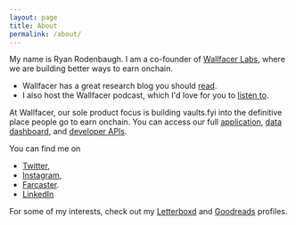 ```yaml
---
layout: page
title: About
permalink: /about/
---
```


My name is Ryan Rodenbaugh. I am a co-founder of [Wallfacer Labs](https://wallfacer.io/), where we are building better ways to earn onchain. 

- Wallfacer has a great research blog you should [read](https://wallfacerlabs.substack.com/). 
- I also host the Wallfacer podcast, which I'd love for you to [listen to](https://www.wallfacer.io/podcast). 

At Wallfacer, our sole product focus is building vaults.fyi into the definitive place people go to earn onchain. You can access our full [application](https://app.vaults.fyi/), [data dashboard](https://www.vaults.fyi/), and [developer APIs](https://docs.vaults.fyi/api/vaults.fyi-api/insights-api). 

You can find me on 
- [Twitter](https://twitter.com/RyanRodenbaugh/), 
- [Instagram](https://www.instagram.com/ryanrodenbaugh/), 
- [Farcaster](https://warpcast.com/ryanrodenbaugh). 
- [LinkedIn](https://www.linkedin.com/in/ryanrodenbaugh/)  

For some of my interests, check out my [Letterboxd](https://letterboxd.com/RyanRodenbaugh/) and [Goodreads](https://www.goodreads.com/user/show/52144156-ryan-rodenbaugh) profiles. 

